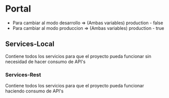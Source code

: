 # Portal
- Para cambiar al modo desarrollo => (Ambas variables) production - false
- Para cambiar al modo produccion => (Ambas variables) production - true

## Services-Local
Contiene todos los servicios para que el proyecto pueda funcionar sin necesidad de hacer consumo de API's

### Services-Rest
Contiene todos los servicios para que el proyecto pueda funcionar haciendo consumo de API's
